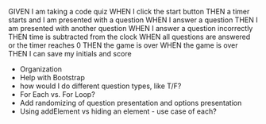 GIVEN I am taking a code quiz
WHEN I click the start button
THEN a timer starts and I am presented with a question
WHEN I answer a question
THEN I am presented with another question
WHEN I answer a question incorrectly
THEN time is subtracted from the clock
WHEN all questions are answered or the timer reaches 0
THEN the game is over
WHEN the game is over
THEN I can save my initials and score

- Organization
- Help with Bootstrap
- how would I do different question types, like T/F?
- For Each vs. For Loop?
- Add randomizing of question presentation and options presentation
- Using addElement vs hiding an element - use case of each?
